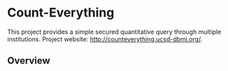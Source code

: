 # Count-Everything
This project provides a simple secured quantitative query through multiple institutions. Project website: http://counteverything.ucsd-dbmi.org/. 

## Overview
